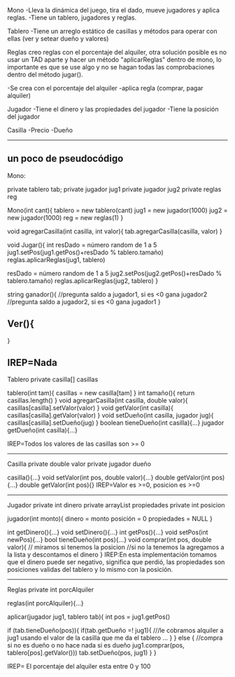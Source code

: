 <meta charset="utf-8"> 

Mono
-Lleva la dinámica del juego, tira el dado, mueve jugadores y aplica reglas.
-Tiene un tablero, jugadores y reglas.

Tablero
-Tiene un arreglo estático de casillas y métodos para operar con ellas (ver y setear dueño y valores)

Reglas
creo reglas con el porcentaje del alquiler, otra solución posible es no usar un TAD aparte y hacer un método "aplicarReglas" dentro de mono, lo importante es que se use algo y no se hagan todas las comprobaciones dentro del método jugar().

-Se crea con el porcentaje del alquiler
-aplica regla (comprar, pagar alquiler)

Jugador
-Tiene el dinero y las propiedades del jugador
-Tiene la posición del jugador

Casilla
-Precio
-Dueño

--------------
un poco de pseudocódigo
--------------
Mono:

private tablero tab;
private jugador jug1
private jugador jug2
private reglas reg

Mono(int cant){
   tablero = new tablero(cant)
   jug1 = new jugador(1000) 
   jug2 = new jugador(1000)
   reg = new reglas(1) 
}

void agregarCasilla(int casilla, int valor){
  tab.agregarCasilla(casilla, valor)
}

void Jugar(){
   int resDado = número random de 1 a 5
   jug1.setPos(jug1.getPos()+resDado % tablero.tamaño)
   reglas.aplicarReglas(jug1, tablero)

   resDado = número random de 1 a 5
   jug2.setPos(jug2.getPos()+resDado % tablero.tamaño)
   reglas.aplicarReglas(jug2, tablero)
}

string ganador(){
//pregunta saldo a jugador1, si es <0 gana jugador2
//pregunta saldo a jugador2, si es <0 gana jugador1
}

Ver(){
---
}

IREP=Nada
--------------
Tablero
private casilla[] casillas

tablero(int tam){
  casillas = new casilla[tam]
}
int tamaño(){
  return casillas.length()
}
void agregarCasilla(int casilla, double valor){
  casillas[casilla].setValor(valor)
}
void getValor(int casilla){
  casillas[casilla].getValor(valor)
}
void setDueño(int casilla, jugador jug){
  casillas[casilla].setDueño(jug)
}
boolean tieneDueño(int casilla){...}
jugador getDueño(int casilla){...}

IREP=Todos los valores de las casillas son >= 0 

--------------
Casilla
private double valor
private jugador dueño

casilla(){...}
void setValor(int pos, double valor){...}
double getValor(int pos){...}
double getValor(int pos){}
IREP=Valor es >=0, posicion es >=0

--------------
Jugador
private int dinero
private arrayList<int> propiedades
private int posicion

jugador(int monto){
   dinero = monto
   posición = 0
   propiedades = NULL
}

int getDinero(){...}
void setDinero(){...}
int getPos(){...}
void setPos(int newPos){...}
bool tieneDueño(int pos){...}
void comprar(int pos, double valor){
   // miramos si tenemos la posicion
   //si no la tenemos la agregamos a la lista y descontamos el dinero
}
IREP:En esta implementación tomamos que el dinero puede ser negativo, significa que perdió, las propiedades son posiciones validas del tablero y lo mismo con la posición.

--------------
Reglas
private int porcAlquiler

reglas(int porcAlquiler){...}

aplicar(jugador jug1, tablero tab){
int pos = jug1.getPos()

if (tab.tieneDueño(pos)){
   if(tab.getDueño =! jug1){ ///le cobramos alquiler a jug1 usando el valor de la casilla que me da el tablero
      ... 
      }
}
else { //compra si no es dueño o no hace nada si es dueño
   jug1.comprar(pos, tablero[pos].getValor()))
   tab.setDueño(pos, jug1)
   }
}

IREP= El porcentaje del alquiler esta entre 0 y 100
